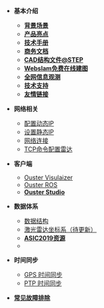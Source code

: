 - **基本介绍**
    - **[背景场景](/背景场景)**
    - **[产品亮点](/产品亮点)**
    - **[技术手册](/技术手册)**
    - **[商务文档](/商务文档)**
    - **[CAD结构文件@STEP](/CAD结构文件@STEP)**
    - **[Webslam免费在线建图](/Webslam免费在线建图)**
    - [**全网信息观测**](https://io.oslidar.com/)
    - **[技术支持](https://ouster.atlassian.net/servicedesk/customer/portal/8/group/22/create/86)**
    - **[友情链接](/友情链接)**

- **网络相关**
    - [配置动态IP](DHCP.md)
    - [设置静态IP](staticIP.md)
    - [网络连接](Network.md)
    - [TCP命令配置雷达](tcpCommand.md)
- **客户端**
    - [Ouster Visulaizer](OusterViz.md)
    - [Ouster ROS](OusterROS.md)
    - **[Ouster Studio](/OusterStudio)**
- **数据体系**
    - [数据结构](datastructure.md)
    - [激光雷达坐标系（待更新）](coordinate.md)
    - **[ASIC2019资源](/ASIC2019资源)**
    - 
- **时间同步**
    - [GPS 时间同步](syncGPS.md)
    - [PTP 时间同步](syncPTP.md)
- [**常见故障排除**](Troubleshooting.md)

